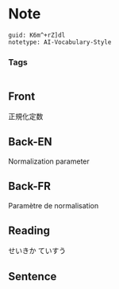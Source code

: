 # Note
```
guid: K6m^+rZ]dl
notetype: AI-Vocabulary-Style
```

### Tags
```
```

## Front
正規化定数

## Back-EN
Normalization parameter

## Back-FR
Paramètre de normalisation

## Reading
せいきか ていすう

## Sentence

